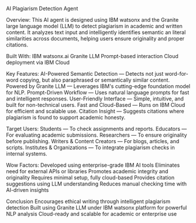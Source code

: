 AI Plagiarism Detection Agent

Overview:
This AI agent is designed using IBM watsonx and the Granite large language model (LLM) to detect plagiarism in academic and written content. It analyzes text input and intelligently identifies semantic an literal similarities across documents, helping users ensure originality and proper citations.

Built With:
IBM watsonx.ai
Granite LLM
Prompt-based interaction
Cloud deployment via IBM Cloud

Key Features:
AI-Powered Semantic Detection — Detects not just word-for-word copying, but also paraphrased or semantically similar content.
Powered by Granite LLM — Leverages IBM's cutting-edge foundation model for NLP.
Prompt-Driven Workflow — Uses natural language prompts for fast and intelligent responses.
User-Friendly Interface — Simple, intuitive, and built for non-technical users.
Fast and Cloud-Based — Runs on IBM Cloud for efficient and scalable use.
Citation Insight — Suggests citations where plagiarism is found to support academic honesty.

Target Users:
Students — To check assignments and reports.
Educators — For evaluating academic submissions.
Researchers — To ensure originality before publishing.
Writers & Content Creators — For blogs, articles, and scripts.
Institutes & Organizations — To integrate plagiarism checks in internal systems.

Wow Factors:
Developed using enterprise-grade IBM AI tools
Eliminates need for external APIs or libraries
Promotes academic integrity and originality
Requires minimal setup, fully cloud-based
Provides citation suggestions using LLM understanding
Reduces manual checking time with AI-driven insights

Conclusion
Encourages ethical writing through intelligent plagiarism detection
Built using Granite LLM under IBM watsonx platform for powerful NLP analysis
Cloud-ready and scalable for academic or enterprise use

